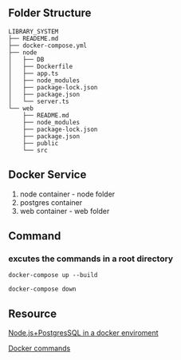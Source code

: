 ## Folder Structure
```
LIBRARY_SYSTEM
├── READEME.md
├── docker-compose.yml
├── node
│   ├── DB
│   ├── Dockerfile
│   ├── app.ts
│   ├── node_modules
│   ├── package-lock.json
│   ├── package.json
│   └── server.ts
└── web
    ├── README.md
    ├── node_modules
    ├── package-lock.json
    ├── package.json
    ├── public
    └── src
```

## Docker Service
1. node container - node folder
2. postgres container 
3. web container - web folder

## Command

### excutes the commands in a root directory
```
docker-compose up --build
```

```
docker-compose down
```

## Resource
[Node.js+PostgresSQL in a docker enviroment](https://qiita.com/basio/items/6e32d6badd2a002de72c)

[Docker commands](https://zenn.dev/suzuki_hoge/books/2022-03-docker-practice-8ae36c33424b59/viewer/2-2-container-basic-operation)
